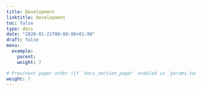 ```yaml
---
title: Development
linktitle: Development
toc: false
type: docs
date: "2020-01-21T00:00:00+01:00"
draft: false
menu:
  example:
    parent: 
    weight: 7

# Prev/next pager order (if `docs_section_pager` enabled in `params.toml`)
weight: 7
---
```

